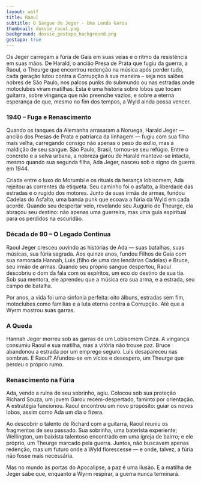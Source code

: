 ```yaml
---
layout: wolf
title: Raoul
subtitle: O Sangue de Jeger - Uma Lenda Garou
thumbnail: dossie_raoul.png
background: dossie_gestapo_background.png
gestapo: true
---
```


Os Jeger carregam a fúria de Gaia em suas veias e o ritmo da resistência em suas mãos. De Harald, o ancião Presa de Prata que fugiu da guerra, a Raoul, o Theurge que encontrou redenção na música após perder tudo, cada geração lutou contra a Corrupção à sua maneira – seja nos salões nobres de São Paulo, nos palcos punks do submundo ou nas estradas onde motoclubes viram matilhas. Esta é uma história sobre lobos que tocam guitarra, sobre vingança que não preenche vazios, e sobre a eterna esperança de que, mesmo no fim dos tempos, a Wyld ainda possa vencer.

### 1940 – Fuga e Renascimento

Quando os tanques da Alemanha arrasaram a Noruega, Harald Jeger — ancião dos Presas de Prata e patriarca da linhagem — fugiu com sua filha mais velha, carregando consigo não apenas o peso do exílio, mas a maldição de seu sangue. São Paulo, Brasil, tornou-se seu refúgio. Entre o concreto e a selva urbana, a nobreza garou de Harald manteve-se intacta, mesmo quando sua segunda filha, Ada Jeger, nasceu sob o signo da guerra em 1944.

Criada entre o luxo do Morumbi e os rituais da herança lobisomem, Ada rejeitou as correntes da etiqueta. Seu caminho foi o asfalto, a liberdade das estradas e o rugido dos motores. Junto de suas irmãs de armas, fundou Cadelas do Asfalto, uma banda punk que ecoava a fúria da Wyld em cada acorde. Quando seu despertar veio, revelando seu Augúrio de Theurge, ela abraçou seu destino: não apenas uma guerreira, mas uma guia espiritual para os perdidos na escuridão.

### Década de 90 – O Legado Continua

Raoul Jeger cresceu ouvindo as histórias de Ada — suas batalhas, suas músicas, sua fúria sagrada. Aos quinze anos, fundou Filhos de Gaia com sua namorada Hannah, Luis (filho de uma das lendárias Cadelas) e Bruce, seu irmão de armas. Quando seu próprio sangue despertou, Raoul descobriu o dom da fala com os espíritos, um eco do destino de sua tia. Sob sua mentora, ele aprendeu que a música era sua arma, e a estrada, seu campo de batalha.

Por anos, a vida foi uma sinfonia perfeita: oito álbuns, estradas sem fim, motoclubes como famílias e a luta eterna contra a Corrupção. Até que a Wyrm mostrou suas garras.

### A Queda

Hannah Jeger morreu sob as garras de um Lobisomem Cinza. A vingança consumiu Raoul e sua matilha, mas a vitória não trouxe paz. Bruce abandonou a estrada por um emprego seguro. Luis desapareceu nas sombras. E Raoul? Afundou-se em vícios e desespero, um Theurge que perdeu o próprio rumo.

### Renascimento na Fúria

Ada, vendo a ruína de seu sobrinho, agiu. Colocou sob sua proteção Richard Souza, um jovem Garou recém-despertado, faminto por orientação. A estratégia funcionou. Raoul encontrou um novo propósito: guiar os novos lobos, assim como Ada um dia o fizera.

Ao descobrir o talento de Richard com a guitarra, Raoul reuniu os fragmentos de seu passado. Sua sobrinha, uma baterista experiente; Wellington, um baixista talentoso encontrado em uma igreja de bairro; e ele próprio, um Theurge marcado pela guerra. Juntos, não buscavam apenas redenção, mas um futuro onde a Wyld florescesse — e onde, talvez, a fúria não fosse mais necessária.

Mas no mundo às portas do Apocalipse, a paz é uma ilusão. E a matilha de Jeger sabe que, enquanto a Wyrm respirar, a guerra nunca terminará.
